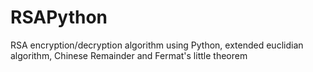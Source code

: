 # RSAPython
RSA encryption/decryption algorithm using Python, extended euclidian algorithm, Chinese Remainder and Fermat's little theorem

